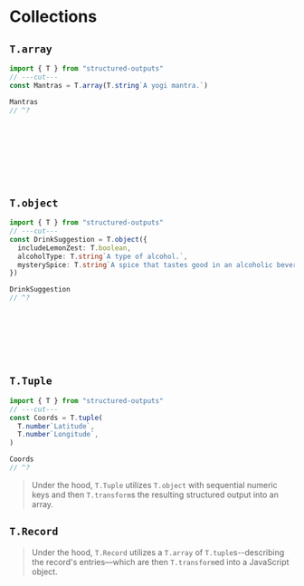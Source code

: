 # Collections

## `T.array`

```ts twoslash
import { T } from "structured-outputs"
// ---cut---
const Mantras = T.array(T.string`A yogi mantra.`)

Mantras
// ^?
```

<br />
<br />
<br />
<br />
<br />
<br />

## `T.object`

```ts twoslash
import { T } from "structured-outputs"
// ---cut---
const DrinkSuggestion = T.object({
  includeLemonZest: T.boolean,
  alcoholType: T.string`A type of alcohol.`,
  mysterySpice: T.string`A spice that tastes good in an alcoholic beverage.`,
})

DrinkSuggestion
// ^?
```

<br />
<br />
<br />
<br />
<br />

## `T.Tuple`

```ts twoslash
import { T } from "structured-outputs"
// ---cut---
const Coords = T.tuple(
  T.number`Latitude`,
  T.number`Longitude`,
)

Coords
// ^?
```

> Under the hood, `T.Tuple` utilizes `T.object` with sequential numeric keys and then `T.transform`s
> the resulting structured output into an array.

## `T.Record`

> Under the hood, `T.Record` utilizes a `T.array` of `T.tuple`s--describing the record's
> entries––which are then `T.transform`ed into a JavaScript object.
